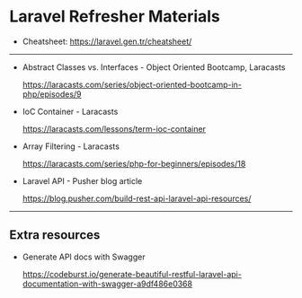 # Laravel Refresher Materials #

- Cheatsheet: https://laravel.gen.tr/cheatsheet/

----

- Abstract Classes vs. Interfaces - Object Oriented Bootcamp, Laracasts
 
    https://laracasts.com/series/object-oriented-bootcamp-in-php/episodes/9
    
- IoC Container - Laracasts

    https://laracasts.com/lessons/term-ioc-container

- Array Filtering - Laracasts

    https://laracasts.com/series/php-for-beginners/episodes/18
    
- Laravel API - Pusher blog article

    https://blog.pusher.com/build-rest-api-laravel-api-resources/

----
## Extra resources ##

- Generate API docs with Swagger

    https://codeburst.io/generate-beautiful-restful-laravel-api-documentation-with-swagger-a9df486e0368
